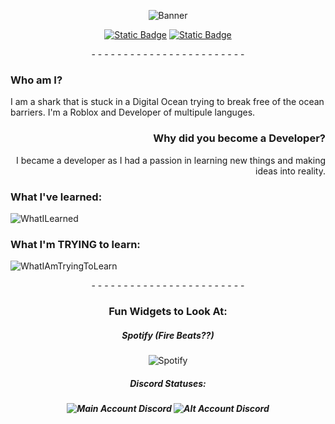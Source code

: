 <p align="center">
  <img src="https://github.com/user-attachments/assets/b3afd8ae-9590-4bed-970e-17080fc3335b" alt="Banner">
</p>
<p align="center">
  <a href="https://websim.ai/@cidy"><img alt="Static Badge" src="https://img.shields.io/badge/Helper-0?style=for-the-badge&label=Websim&labelColor=blue&color=darkblue"></a>
  <a href="https://premid.app/users/1255528657058009088"><img alt="Static Badge" src="https://img.shields.io/badge/1%20Presence-0?style=for-the-badge&label=Premid&labelColor=blue&color=darkblue"></a>
</p>
<p align="center">
  - - - - - - - - - - - - - - - - - - - - - - - -
</p>
<h3>
  Who am I?
</h3>
<p>
  I am a shark that is stuck in a Digital Ocean trying to break free of the ocean barriers. I'm a Roblox and Developer of multipule languges.
</p>
<h3 align="right">
  Why did you become a Developer?
</h3>
<p align="right">
  I became a developer as I had a passion in learning new things and making ideas into reality.
</p>
<h3>
  What I've learned:
</h3>
<p>
  <img alt="WhatILearned" src="https://skillicons.dev/icons?i=nodejs,py,html,css,js,tauri">
</p>
<h3>
  What I'm TRYING to learn:
</h3>
<p>
  <img alt="WhatIAmTryingToLearn" src="https://skillicons.dev/icons?i=lua,nextjs">
</p>
<p align="center">
  - - - - - - - - - - - - - - - - - - - - - - - -
</p>
<h3 align="center">
  Fun Widgets to Look At:
</h3>
<h5 align="center">
  Spotify (Fire Beats??)
</h5>
<p align="center">
 <img src="https://spotify-github-profile.kittinanx.com/api/view?uid=317gs2csg6gnwvvsv5zed2a5fb34&cover_image=false&theme=default&show_offline=false&background_color=352727&interchange=false&bar_color=70ffcf&bar_color_cover=false" alt="Spotify"> 
</p>
<h5 align="center">
  Discord Statuses:
</h5>
<h5 align="center">
  <img src="https://lanyard.cnrad.dev/api/1142468315332227213" alt="Main Account Discord">
  <img src="https://lanyard.cnrad.dev/api/1255528657058009088" alt="Alt Account Discord">
</h5>
